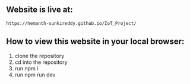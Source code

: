 ## Website is live at:
```
https://hemanth-sunkireddy.github.io/IoT_Project/
```

## How to view this website in your local browser:
1. clone the repository
2. cd into the repository
3. run npm i
4. run npm run dev
